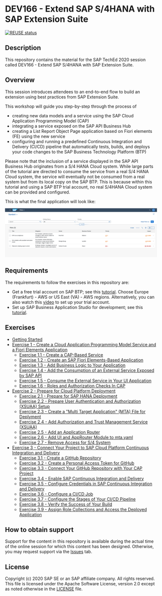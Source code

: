 # DEV166 - Extend SAP S/4HANA with SAP Extension Suite

[![REUSE status](https://api.reuse.software/badge/github.com/SAP-samples/teched2020-DEV166)](https://api.reuse.software/info/github.com/SAP-samples/teched2020-DEV166)

## Description

This repository contains the material for the SAP TechEd 2020 session called DEV166 - Extend SAP S/4HANA with SAP Extension Suite.  

## Overview

This session introduces attendees to an end-to-end flow to build an extension using best practices from SAP Extension Suite.

This workshop will guide you step-by-step through the process of 
- creating new data models and a service using the SAP Cloud Application Programming Model (CAP)
- integrating a service exposed on the SAP API Business Hub
- creating a List Report Object Page application based on Fiori elements (FE) using the new service
- configuring and running a predefined Continuous Integration and Delivery (CI/CD) pipeline that automatically tests, builds, and deploys your code changes to the SAP Business Technology Platform (BTP)

Please note that the inclusion of a service displayed in the SAP API Business Hub originates from a S/4 HANA Cloud system. While large parts of the tutorial are directed to consume the service from a real S/4 HANA Cloud system, the service will eventually not be consumed from a real system but from its local copy on the SAP BTP. This is because within this tutorial and using a SAP BTP trial account, no real S/4HANA Cloud system can be provided and configured.

This is what the final application will look like:

![RiskManagment Final](./exercises/ex3//images/RiskManagment_final.png)

## Requirements

The requirements to follow the exercises in this repository are:
- Get a free trial account on SAP BTP; see this [tutorial](https://developers.sap.com/tutorials/hcp-create-trial-account.html). Choose Europe (Frankfurt) - AWS or US East (VA) - AWS regions. Alternatively, you can also watch this [video](https://www.youtube.com/watch?v=n5luSQKYvQQ&feature=youtu.be) to set up your trial account.
- Set up SAP Business Application Studio for development; see this [tutorial](https://developers.sap.com/tutorials/appstudio-onboarding.html).

## Exercises



- [Getting Started](exercises/ex0/)
- [Exercise 1 - Create a Cloud Application Programming Model Service and a Fiori Elements Application](exercises/ex1/)
    - [Exercise 1.1 - Create a CAP-Based Service](exercises/ex1#exercise-11-create-a-cap-based-service)
    - [Exercise 1.2 - Create an SAP Fiori Elements-Based Application](exercises/ex1#exercise-12-create-an-sap-fiori-elements-based-application)
    - [Exercise 1.3 - Add Business Logic to Your Application](exercises/ex1#exercise-13-add-business-logic-to-your-applicat)
    - [Exercise 1.4 - Add the Consumption of an External Service Exposed by SAP API](exercises/ex1#exercise-14-add-the-consumption-of-an-external-service-exposed-by-sap-api-business-hub-to-your-service)
    - [Exercise 1.5 - Consume the External Service in Your UI Application](exercises/ex1#exercise-15-consume-the-external-service-in-your-ui-application)
    - [Exercise 1.6 - Roles and Authorization Checks In CAP](exercises/ex1#exercise-16--roles-and-authorization-checks-in-cap)
- [Exercise 2 - Prepare for Cloud Platform Deployment](exercises/ex2/)
    - [Exercise 2.1 - Prepare for SAP HANA Deployment](exercises/ex2#exercise-21-prepare-for-sap-hana-deployment)
    - [Exercise 2.2 - Prepare User Authentication and Authorization (XSUAA) Setup](exercises/ex2#exercise-22-prepare-user-authentication-and-authorization-xsuaa-setup)
    - [Exercise 2.3 - Create a "Multi Target Application" (MTA) File for Deplyment](exercises/ex2#exercise-23-create-a-multi-target-application-mta-file-for-deplyment)
    - [Exercise 2.4 - Add Authorization and Trust Management Service (XSUAA)](exercises/ex2#exercise-24--add-authorization-and-trust-management-service-xsuaa)
    - [Exercise 2.5 - Add an Application Router](exercises/ex2#exercise-25--add-an-application-router)
    - [Exercise 2.6 - Add UI and AppRouter Module to mta.yaml](exercises/ex2#exercise-26-add-ui-and-approuter-module-to-mtayaml)
    - [Exercise 2.7 - Remove Access for S/4 System](exercises/ex2#exercise-27-remove-access-for-s4-system)
- [Exercise 3 - Connect Your Project to SAP Cloud Platform Continuous Integration and Delivery](exercises/ex3/)
    - [Exercise 3.1 - Create a GitHub Repository](exercises/ex3#exercise-31-create-a-github-repository)
    - [Exercise 3.2 - Create a Personal Access Token for GitHub](exercises/ex3#exercise-32-create-a-personal-access-token-for-github)
    - [Exercise 3.3 - Connect Your GitHub Repository with Your CAP Project](exercises/ex3#exercise-33-connect-your-github-repository-with-your-cap-project)
    - [Exercise 3.4 - Enable SAP Continuous Integration and Delivery](exercises/ex3#exercise-34-enable-sap-cloud-platform-continuous-integration-and-delivery)
    - [Exercise 3.5 - Configure Credentials in SAP Continuous Integration and Delivery](exercises/ex3#exercise-35-configure-credentials-in-sap-cloud-platform-continuous-integration-and-delivery)
    - [Exercise 3.6 - Configure a CI/CD Job](exercises/ex3#exercise-36-configure-a-cicd-job)
    - [Exercise 3.7 - Configure the Stages of Your CI/CD Pipeline](exercises/ex3#exercise-37-configure-the-stages-of-your-cicd-pipeline)
    - [Exercise 3.8 - Verify the Success of Your Build](exercises/ex3#exercise-38-verify-the-success-of-your-build)
    - [Exercise 3.9 -  Assign Role Collections and Access the Deployed Application](exercises/ex3#exercise-39-assign-role-collections-and-access-the-deployed-application)

## How to obtain support

Support for the content in this repository is available during the actual time of the online session for which this content has been designed. Otherwise, you may request support via the [Issues](../../issues) tab.

## License
Copyright (c) 2020 SAP SE or an SAP affiliate company. All rights reserved. This file is licensed under the Apache Software License, version 2.0 except as noted otherwise in the [LICENSE](LICENSES/Apache-2.0.txt) file.
